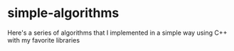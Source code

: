 # simple-algorithms
Here's a series of algorithms that I implemented in a simple way using C++ with my favorite libraries
